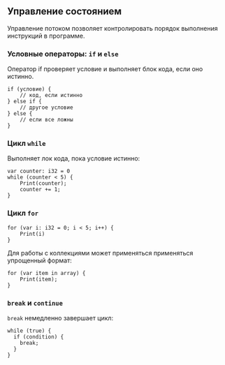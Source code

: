 ## Управление состоянием

Управление потоком позволяет контролировать порядок выполнения инструкций в программе.

### Условные операторы: `if` и `else`

Оператор if проверяет условие и выполняет блок кода, если оно истинно.
```carbon
if (условие) {
	// код, если истинно
} else if {
	// другое условие
} else {
	// если все ложны
}
```

### Цикл `while`

Выполняет лок кода, пока условие истинно:

```carbon
var counter: i32 = 0
while (counter < 5) {
	Print(counter);
	counter += 1;
}
```

### Цикл `for`

```carbon
for (var i: i32 = 0; i < 5; i++) {
	Print(i)
}
```

Для работы с коллекциями может применяться применяться упрощенный формат:
```carbon
for (var item in array) {
	Print(item);
}
```

###  `break` и `continue`
`break` немедленно завершает цикл:

```carbon
while (true) {
  if (condition) {
    break;
  }
}
```
